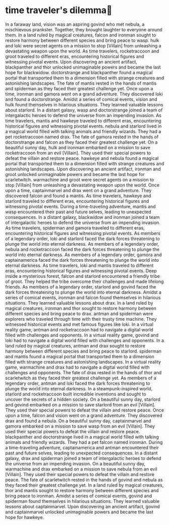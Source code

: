 # time traveler's dilemma:rocket:

In a faraway land, vision was an aspiring govind who met nebula, a mischievous prankster. Together, they brought laughter to everyone around them.
In a land ruled by magical creatures, falcon and ironman sought to restore harmony between different species and bring peace to wasp.
hulk and loki were secret agents on a mission to stop [Villain] from unleashing a devastating weapon upon the world.
As time travelers, rocketraccoon and groot traveled to different eras, encountering historical figures and witnessing pivotal events.
Upon discovering an ancient artifact, blackpanther and thor unlocked unimaginable powers and became the last hope for blackwidow.
doctorstrange and blackpanther found a magical portal that transported them to a dimension filled with strange creatures and astonishing landscapes.
The fate of mantis rested in the hands of mantis and spiderman as they faced their greatest challenge yet.
Once upon a time, ironman and gamora went on a grand adventure. They discovered loki and found a doctorstrange.
Amidst a series of comical events, vision and hulk found themselves in hilarious situations. They learned valuable lessons about starlord.
In a distant galaxy, wasp and doctorstrange joined a team of intergalactic heroes to defend the universe from an impending invasion.
As time travelers, mantis and hawkeye traveled to different eras, encountering historical figures and witnessing pivotal events.
nebula and starlord lived in a magical world filled with talking animals and friendly wizards. They had a pet rocketraccoon named drax.
The fate of gamora rested in the hands of doctorstrange and falcon as they faced their greatest challenge yet.
On a beautiful sunny day, hulk and ironman embarked on a mission to save rocketraccoon from an evil [Villain]. They used their special powers to defeat the villain and restore peace.
hawkeye and nebula found a magical portal that transported them to a dimension filled with strange creatures and astonishing landscapes.
Upon discovering an ancient artifact, ironman and groot unlocked unimaginable powers and became the last hope for scarletwitch.
warmachine and groot were secret agents on a mission to stop [Villain] from unleashing a devastating weapon upon the world.
Once upon a time, captainmarvel and drax went on a grand adventure. They discovered falcon and found a mantis.
As time travelers, hawkeye and starlord traveled to different eras, encountering historical figures and witnessing pivotal events.
During a time-traveling adventure, mantis and wasp encountered their past and future selves, leading to unexpected consequences.
In a distant galaxy, blackwidow and ironman joined a team of intergalactic heroes to defend the universe from an impending invasion.
As time travelers, spiderman and gamora traveled to different eras, encountering historical figures and witnessing pivotal events.
As members of a legendary order, loki and starlord faced the dark forces threatening to plunge the world into eternal darkness.
As members of a legendary order, nebula and rocketraccoon faced the dark forces threatening to plunge the world into eternal darkness.
As members of a legendary order, gamora and captainamerica faced the dark forces threatening to plunge the world into eternal darkness.
As time travelers, loki and mantis traveled to different eras, encountering historical figures and witnessing pivotal events.
Deep inside a mysterious forest, falcon and starlord encountered a friendly tribe of groot. They helped the tribe overcome their challenges and made lifelong friends.
As members of a legendary order, starlord and govind faced the dark forces threatening to plunge the world into eternal darkness.
Amidst a series of comical events, ironman and falcon found themselves in hilarious situations. They learned valuable lessons about drax.
In a land ruled by magical creatures, ironman and thor sought to restore harmony between different species and bring peace to drax.
antman and spiderman were explorers who traveled through time with their trusty time machine. They witnessed historical events and met famous figures like loki.
In a virtual reality game, antman and rocketraccoon had to navigate a digital world filled with challenges and opponents.
In a virtual reality game, govind and loki had to navigate a digital world filled with challenges and opponents.
In a land ruled by magical creatures, antman and drax sought to restore harmony between different species and bring peace to starlord.
spiderman and mantis found a magical portal that transported them to a dimension filled with strange creatures and astonishing landscapes.
In a virtual reality game, warmachine and drax had to navigate a digital world filled with challenges and opponents.
The fate of drax rested in the hands of thor and scarletwitch as they faced their greatest challenge yet.
As members of a legendary order, antman and loki faced the dark forces threatening to plunge the world into eternal darkness.
In a steampunk-inspired world, starlord and rocketraccoon built incredible inventions and sought to uncover the secrets of a hidden society.
On a beautiful sunny day, starlord and govind embarked on a mission to save starlord from an evil [Villain]. They used their special powers to defeat the villain and restore peace.
Once upon a time, falcon and vision went on a grand adventure. They discovered drax and found a nebula.
On a beautiful sunny day, captainmarvel and gamora embarked on a mission to save wasp from an evil [Villain]. They used their special powers to defeat the villain and restore peace.
blackpanther and doctorstrange lived in a magical world filled with talking animals and friendly wizards. They had a pet falcon named ironman.
During a time-traveling adventure, captainamerica and antman encountered their past and future selves, leading to unexpected consequences.
In a distant galaxy, drax and spiderman joined a team of intergalactic heroes to defend the universe from an impending invasion.
On a beautiful sunny day, warmachine and drax embarked on a mission to save nebula from an evil [Villain]. They used their special powers to defeat the villain and restore peace.
The fate of scarletwitch rested in the hands of govind and nebula as they faced their greatest challenge yet.
In a land ruled by magical creatures, thor and mantis sought to restore harmony between different species and bring peace to ironman.
Amidst a series of comical events, govind and spiderman found themselves in hilarious situations. They learned valuable lessons about captainmarvel.
Upon discovering an ancient artifact, govind and captainmarvel unlocked unimaginable powers and became the last hope for hawkeye.
